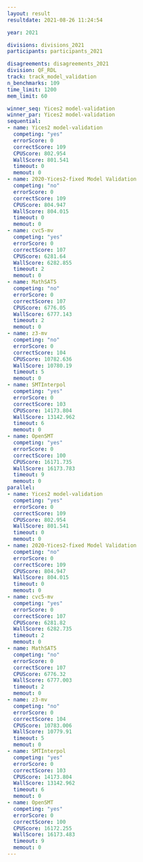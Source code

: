 ```yaml
---
layout: result
resultdate: 2021-08-26 11:24:54

year: 2021

divisions: divisions_2021
participants: participants_2021

disagreements: disagreements_2021
division: QF_RDL
track: track_model_validation
n_benchmarks: 109
time_limit: 1200
mem_limit: 60

winner_seq: Yices2 model-validation
winner_par: Yices2 model-validation
sequential:
- name: Yices2 model-validation
  competing: "yes"
  errorScore: 0
  correctScore: 109
  CPUScore: 802.954
  WallScore: 801.541
  timeout: 0
  memout: 0
- name: 2020-Yices2-fixed Model Validation
  competing: "no"
  errorScore: 0
  correctScore: 109
  CPUScore: 804.947
  WallScore: 804.015
  timeout: 0
  memout: 0
- name: cvc5-mv
  competing: "yes"
  errorScore: 0
  correctScore: 107
  CPUScore: 6281.64
  WallScore: 6282.855
  timeout: 2
  memout: 0
- name: MathSAT5
  competing: "no"
  errorScore: 0
  correctScore: 107
  CPUScore: 6776.05
  WallScore: 6777.143
  timeout: 2
  memout: 0
- name: z3-mv
  competing: "no"
  errorScore: 0
  correctScore: 104
  CPUScore: 10782.636
  WallScore: 10780.19
  timeout: 5
  memout: 0
- name: SMTInterpol
  competing: "yes"
  errorScore: 0
  correctScore: 103
  CPUScore: 14173.804
  WallScore: 13142.962
  timeout: 6
  memout: 0
- name: OpenSMT
  competing: "yes"
  errorScore: 0
  correctScore: 100
  CPUScore: 16171.735
  WallScore: 16173.783
  timeout: 9
  memout: 0
parallel:
- name: Yices2 model-validation
  competing: "yes"
  errorScore: 0
  correctScore: 109
  CPUScore: 802.954
  WallScore: 801.541
  timeout: 0
  memout: 0
- name: 2020-Yices2-fixed Model Validation
  competing: "no"
  errorScore: 0
  correctScore: 109
  CPUScore: 804.947
  WallScore: 804.015
  timeout: 0
  memout: 0
- name: cvc5-mv
  competing: "yes"
  errorScore: 0
  correctScore: 107
  CPUScore: 6281.82
  WallScore: 6282.735
  timeout: 2
  memout: 0
- name: MathSAT5
  competing: "no"
  errorScore: 0
  correctScore: 107
  CPUScore: 6776.32
  WallScore: 6777.003
  timeout: 2
  memout: 0
- name: z3-mv
  competing: "no"
  errorScore: 0
  correctScore: 104
  CPUScore: 10783.006
  WallScore: 10779.91
  timeout: 5
  memout: 0
- name: SMTInterpol
  competing: "yes"
  errorScore: 0
  correctScore: 103
  CPUScore: 14173.804
  WallScore: 13142.962
  timeout: 6
  memout: 0
- name: OpenSMT
  competing: "yes"
  errorScore: 0
  correctScore: 100
  CPUScore: 16172.255
  WallScore: 16173.483
  timeout: 9
  memout: 0
---
```

